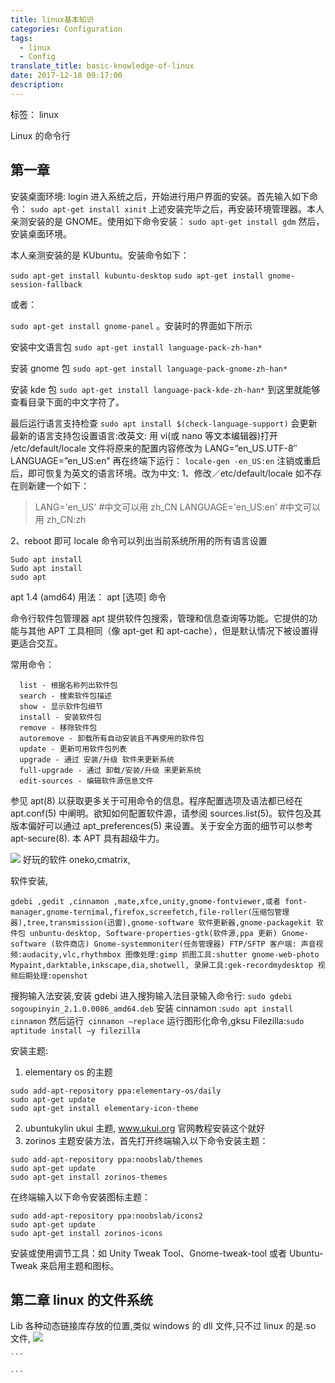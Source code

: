 ```yaml
---
title: linux基本知识
categories: Configuration
tags:
  - linux
  - Config
translate_title: basic-knowledge-of-linux
date: 2017-12-18 09:17:00
description:
---
```


标签： linux

Linux 的命令行

## 第一章

安装桌面环境: login 进入系统之后，开始进行用户界面的安装。首先输入如下命令：
`sudo apt-get install xinit`
上述安装完毕之后，再安装环境管理器。本人亲测安装的是 GNOME。使用如下命令安装：
`sudo apt-get install gdm`
然后，安装桌面环境。
<!--more-->
本人亲测安装的是 KUbuntu。安装命令如下：

`sudo apt-get install kubuntu-desktop`
`sudo apt-get install gnome-session-fallback`

或者：

`sudo apt-get install gnome-panel`
。安装时的界面如下所示

安装中文语言包
`sudo apt-get install language-pack-zh-han*`

安装 gnome 包
`sudo apt-get install language-pack-gnome-zh-han*`

安装 kde 包
`sudo apt-get install language-pack-kde-zh-han*`
到这里就能够查看目录下面的中文字符了。

最后运行语言支持检查
`sudo apt install $(check-language-support)`
会更新最新的语言支持包设置语言:改英文: 用 vi(或 nano 等文本编辑器)打开 /etc/default/locale 文件将原来的配置内容修改为
LANG=”en_US.UTF-8″
LANGUAGE=”en_US:en”
再在终端下运行：
`locale-gen -en_US:en`
注销或重启后，即可恢复为英文的语言环境。改为中文:
1、修改／etc/default/locale
如不存在则新建一个如下：

> LANG='en_US' #中文可以用 zh_CN
> LANGUAGE='en_US:en' #中文可以用 zh_CN:zh

2、reboot 即可
locale 命令可以列出当前系统所用的所有语言设置
```
Sudo apt install
Sudo apt install
sudo apt
```
apt 1.4 (amd64)
用法： apt [选项] 命令

命令行软件包管理器 apt 提供软件包搜索，管理和信息查询等功能。它提供的功能与其他 APT 工具相同（像 apt-get 和 apt-cache），但是默认情况下被设置得更适合交互。

常用命令：

```
  list - 根据名称列出软件包
  search - 搜索软件包描述
  show - 显示软件包细节
  install - 安装软件包
  remove - 移除软件包
  autoremove - 卸载所有自动安装且不再使用的软件包
  update - 更新可用软件包列表
  upgrade - 通过 安装/升级 软件来更新系统
  full-upgrade - 通过 卸载/安装/升级 来更新系统
  edit-sources - 编辑软件源信息文件
```

参见 apt(8) 以获取更多关于可用命令的信息。程序配置选项及语法都已经在 apt.conf(5) 中阐明。欲知如何配置软件源，请参阅 sources.list(5)。软件包及其版本偏好可以通过 apt_preferences(5) 来设置。关于安全方面的细节可以参考 apt-secure(8).
本 APT 具有超级牛力。

![](https://i.imgur.com/Ns68ca3.png)
好玩的软件 oneko,cmatrix,

软件安装,
```
gdebi ,gedit ,cinnamon ,mate,xfce,unity,gnome-fontviewer,或者 font-manager,gnome-ternimal,firefox,screefetch,file-roller(压缩包管理器),tree,transmission(迅雷),gnome-software 软件更新器,gnome-packagekit 软件包 unbuntu-desktop, Software-properties-gtk(软件源,ppa 更新) Gnome-software (软件商店) Gnome-systemmoniter(任务管理器) FTP/SFTP 客户端: 声音视频:audacity,vlc,rhythmbox 图像处理:gimp 抓图工具:shutter gnome-web-photo Mypaint,darktable,inkscape,dia,shotwell, 录屏工具:gek-recordmydesktop 视频后期处理:openshot
```

搜狗输入法安装,安装 gdebi
进入搜狗输入法目录输入命令行: `sudo gdebi sogoupinyin_2.1.0.0086_amd64.deb`
安装 cinnamon :`sudo apt install cinnamon`
然后运行` cinnamon –replace`
运行图形化命令,gksu
Filezilla:`sudo aptitude install –y filezilla`

安装主题:
1. elementary os 的主题

```
sudo add-apt-repository ppa:elementary-os/daily
sudo apt-get update
sudo apt-get install elementary-icon-theme
```

2. ubuntukylin ukui 主题, www.ukui.org 官网教程安装这个就好
3. zorinos 主题安装方法，首先打开终端输入以下命令安装主题：

```
sudo add-apt-repository ppa:noobslab/themes
sudo apt-get update
sudo apt-get install zorinos-themes
```

在终端输入以下命令安装图标主题：
```
sudo add-apt-repository ppa:noobslab/icons2
sudo apt-get update
sudo apt-get install zorinos-icons
```
安装或使用调节工具：如 Unity Tweak Tool、Gnome-tweak-tool 或者 Ubuntu-Tweak 来启用主题和图标。

## 第二章 linux 的文件系统

Lib 各种动态链接库存放的位置,类似 windows 的 dll 文件,只不过 linux 的是.so 文件,
![](https://i.imgur.com/lWVyBIM.png)

````
```

```
````
